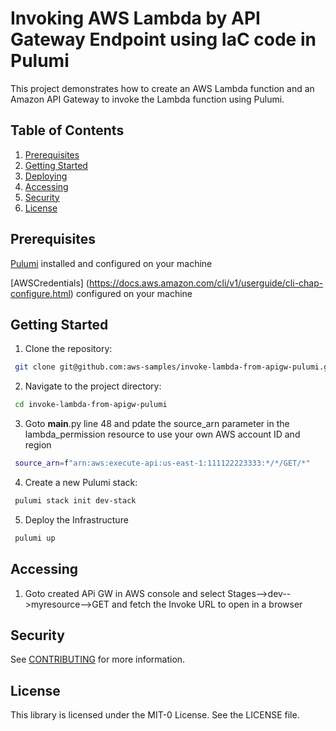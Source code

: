# Invoking AWS Lambda by API Gateway Endpoint using IaC code in Pulumi

This project demonstrates how to create an AWS Lambda function and an Amazon API Gateway to invoke the Lambda function using Pulumi.

## Table of Contents
1. [Prerequisites](#Prerequisites)
2. [Getting Started](#GettingStarted)
3. [Deploying](#Deploying)
4. [Accessing](#Accessing)
5. [Security](#Security)
6. [License](#License)

## Prerequisites <a name="Prerequisites"></a>

[Pulumi](https://www.pulumi.com/docs/iac/get-started/aws/) installed and configured on your machine

[AWSCredentials] (https://docs.aws.amazon.com/cli/v1/userguide/cli-chap-configure.html) configured on your machine

## Getting Started <a name="GettingStarted"></a>

1. Clone the repository: 

```bash
 git clone git@github.com:aws-samples/invoke-lambda-from-apigw-pulumi.git    
```

2. Navigate to the project directory:

```bash
 cd invoke-lambda-from-apigw-pulumi
```

3. Goto __main__.py line 48 and pdate the source_arn parameter in the lambda_permission resource to use your own AWS account ID and region

```bash
 source_arn=f"arn:aws:execute-api:us-east-1:111122223333:*/*/GET/*"  
```
4. Create a new Pulumi stack:

```bash
 pulumi stack init dev-stack
```

5. Deploy the Infrastructure

```bash
 pulumi up 
```

## Accessing <a name="Accessing"></a>

1. Goto created APi GW in AWS console and select Stages-->dev-->myresource-->GET and fetch the Invoke URL to open in a browser

## Security

See [CONTRIBUTING](CONTRIBUTING.md#security-issue-notifications) for more information.

## License

This library is licensed under the MIT-0 License. See the LICENSE file.